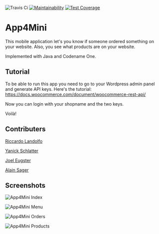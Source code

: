 ![Travis Ci](https://travis-ci.org/RiccardoLandolfo/App4Mini.svg?branch=master)
[![Maintainability](https://api.codeclimate.com/v1/badges/a99a88d28ad37a79dbf6/maintainability)](https://codeclimate.com/github/codeclimate/codeclimate/maintainability)
[![Test Coverage](https://api.codeclimate.com/v1/badges/a99a88d28ad37a79dbf6/test_coverage)](https://codeclimate.com/github/codeclimate/codeclimate/test_coverage)


# App4Mini

This mobile application let's you know if someone ordered something on your website. Also, you see what products are on your website.

Implemented with Java and Codename One.

## Tutorial

To be able to run this app you need to go to your Wordpress admin panel and generate API keys. Here's the tutorial: https://docs.woocommerce.com/document/woocommerce-rest-api/

Now you can login with your shopname and the two keys.

Voilà!

## Contributers

[Riccardo Landolfo](https://github.com/RiccardoLandolfo)

[Yanick Schlatter](https://github.com/YanickSchlatter)

[Joel Eugster](https://github.com/joeleugster)

[Alain Sager](https://github.com/AlainSager)


## Screenshots

![App4Mini Index](/images/app4mini_index.png "Index Site")

![App4Mini Menu](/images/app4mini_menu.png "Menu")

![App4Mini Orders](/images/app4mini_orders.png "Orders Site")

![App4Mini Products](/images/app4mini_products.png "Products Site")
